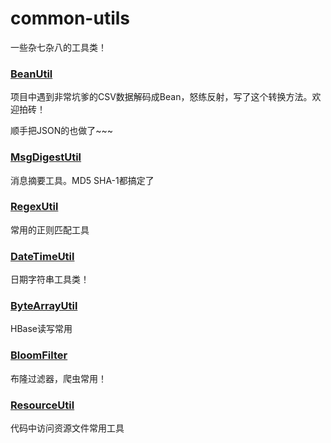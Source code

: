 # common-utils

一些杂七杂八的工具类！


### [BeanUtil](https://github.com/LinkSe7en/common-utils/blob/master/src/main/java/link/se7en/common/utils/BeanUtil.java)

项目中遇到非常坑爹的CSV数据解码成Bean，怒练反射，写了这个转换方法。欢迎拍砖！

顺手把JSON的也做了~~~

### [MsgDigestUtil](https://github.com/LinkSe7en/common-utils/blob/master/src/main/java/link/se7en/common/utils/MsgDigestUtil.java)

消息摘要工具。MD5 SHA-1都搞定了

### [RegexUtil](https://github.com/LinkSe7en/common-utils/blob/master/src/main/java/link/se7en/common/utils/RegexUtil.java)

常用的正则匹配工具

### [DateTimeUtil](https://github.com/LinkSe7en/common-utils/blob/master/src/main/java/link/se7en/common/utils/DateTimeUtil.java)

日期字符串工具类！

### [ByteArrayUtil](https://github.com/LinkSe7en/common-utils/blob/master/src/main/java/link/se7en/common/utils/ByteArrayUtil.java)

HBase读写常用

### [BloomFilter](https://github.com/LinkSe7en/common-utils/tree/master/src/main/java/link/se7en/common/utils/BloomFilter) 

布隆过滤器，爬虫常用！

### [ResourceUtil](https://github.com/LinkSe7en/common-utils/blob/master/src/main/java/link/se7en/common/utils/ResourcesUtil.java)

代码中访问资源文件常用工具
